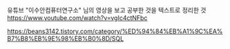 유튜브 "이수안컴퓨터연구소" 님의 영상을 보고 공부한 것을 텍스트로 정리한 것
https://www.youtube.com/watch?v=vgIc4ctNFbc

https://beans3142.tistory.com/category/%ED%94%84%EB%A1%9C%EA%B7%B8%EB%9E%98%EB%B0%8D/SQL